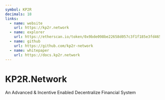```yaml
---
symbol: KP2R
decimals: 18
links:
  - name: website
    url: https://kp2r.network
  - name: explorer
    url: https://etherscan.io/token/0x9bde098be22658d057c3f1f185e3fd4653e2fbd1
  - name: github
    url: https://github.com/kp2r-network
  - name: whitepaper
    url: https://docs.kp2r.network
---
```


# KP2R.Network

An Advanced & Incentive Enabled Decentralize Financial System
